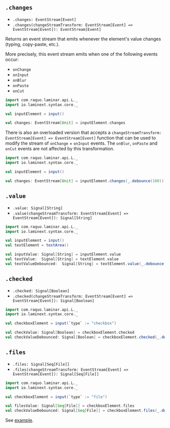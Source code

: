 ## `.changes`


* `.changes: EventStream[Event]`
* `.changes(changeStreamTransform: EventStream[Event] => EventStream[Event]): EventStream[Event]`

Returns an event stream that emits whenever the element's value changes (typing, copy-paste, etc.).

More precisely, this event stream emits when one of the following events occur:
* `onChange`
* `onInput`
* `onBlur`
* `onPaste`
* `onCut`

```scala
import com.raquo.laminar.api.L._
import io.laminext.syntax.core._

val inputElement = input()

val changes: EventStream[Unit] = inputElement.changes
```

There is also an overloaded version that accepts a `changeStreamTransform: EventStream[Event] => EventStream[Event]` function
that can be used to modify the stream of `onChange` + `onInput` events. The `onBlur`, `onPaste` and `onCut` events
are not affected by this transformation.

```scala
import com.raquo.laminar.api.L._
import io.laminext.syntax.core._

val inputElement = input()

val changes: EventStream[Unit] = inputElement.changes(_.debounce(100))
```


## `.value`

* `.value: Signal[String]`
* `.value(changeStreamTransform: EventStream[Event] => EventStream[Event]): Signal[String]`

```scala
import com.raquo.laminar.api.L._
import io.laminext.syntax.core._

val inputElement = input()
val textElement = textArea()

val inputValue: Signal[String] = inputElement.value
val textValue:  Signal[String] = textElement.value
val textValueDebounced:  Signal[String] = textElement.value(_.debounce(100))
```

## `.checked`

* `.checked: Signal[Boolean]`
* `.checked(changeStreamTransform: EventStream[Event] => EventStream[Event]): Signal[Boolean]`

```scala
import com.raquo.laminar.api.L._
import io.laminext.syntax.core._

val checkboxElement = input(`type` := "checkbox")

val checkValue: Signal[Boolean] = checkboxElement.checked
val checkValueDebounced: Signal[Boolean] = checkboxElement.checked(_.debounce(100))
```

## `.files`

* `.files: Signal[Seq[File]]`
* `.files(changeStreamTransform: EventStream[Event] => EventStream[Event]): Signal[Seq[File]]`

```scala
import com.raquo.laminar.api.L._
import io.laminext.syntax.core._

val checkboxElement = input(`type` := "file")

val filesValue: Signal[Seq[File]] = checkboxElement.files
val checkValueDebounced: Signal[Seq[File]] = checkboxElement.files(_.debounce(100))
```

See [example](/core/example-input-values).
